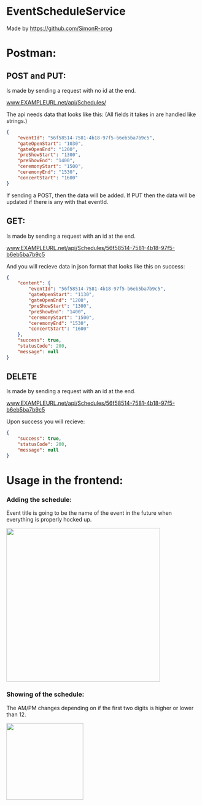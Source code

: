 # EventScheduleService

Made by https://github.com/SimonR-prog


# Postman:



## POST and PUT: 

Is made by sending a request with no id at the end. 

www.EXAMPLEURL.net/api/Schedules/

The api needs data that looks like this: (All fields it takes in are handled like strings.)

```json
{
    "eventId": "56f58514-7581-4b18-97f5-b6eb5ba7b9c5",
    "gateOpenStart": "1030",
    "gateOpenEnd": "1200",
    "preShowStart": "1300",
    "preShowEnd": "1400",
    "ceremonyStart": "1500",
    "ceremonyEnd": "1530",
    "concertStart": "1600"
}
```

If sending a POST, then the data will be added. If PUT then the data will be updated if there is any with that eventId.

## GET:

Is made by sending a request with an id at the end. 

www.EXAMPLEURL.net/api/Schedules/56f58514-7581-4b18-97f5-b6eb5ba7b9c5

And you will recieve data in json format that looks like this on success:

```json
{
    "content": {
        "eventId": "56f58514-7581-4b18-97f5-b6eb5ba7b9c5",
        "gateOpenStart": "1130",
        "gateOpenEnd": "1200",
        "preShowStart": "1300",
        "preShowEnd": "1400",
        "ceremonyStart": "1500",
        "ceremonyEnd": "1530",
        "concertStart": "1600"
    },
    "success": true,
    "statusCode": 200,
    "message": null
}
```

## DELETE

Is made by sending a request with an id at the end. 

www.EXAMPLEURL.net/api/Schedules/56f58514-7581-4b18-97f5-b6eb5ba7b9c5

Upon success you will recieve:

```json
{
    "success": true,
    "statusCode": 200,
    "message": null
}
```

# Usage in the frontend:

### Adding the schedule:

Event title is going to be the name of the event in the future when everything is properly hocked up.

<img src="https://github.com/user-attachments/assets/ff2cef35-9cad-42fd-b3c9-7219730921e2" height="400">

### Showing of the schedule:

The AM/PM changes depending on if the first two digits is higher or lower than 12.

<img src="https://github.com/user-attachments/assets/028d3aff-bd27-4669-8a84-dd94fb8b15f9" height="200">


